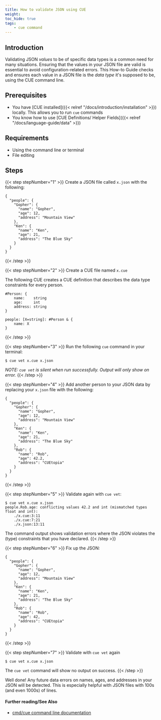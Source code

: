 ```yaml
---
title: How to validate JSON using CUE
weight:
toc_hide: true
tags:
    - cue command
---
```


## Introduction

Validating JSON _values_ to be of specific data types is a common need for many
situations. Ensuring that the values in your JSON file are valid is essential
to avoid configuration-related errors. This How-to Guide checks and ensures
each value in a JSON file is the _data type_ it's supposed to be, using the CUE
command line.

## Prerequisites

-   You have [CUE installed]({{< relref "/docs/introduction/installation" >}})
    locally. This allows you to run `cue` commands
-   You know how to use
    [CUE Definitions/ Helper Fields]({{< relref "/docs/language-guide/data" >}})

## Requirements

-   Using the command line or terminal
-   File editing

## Steps

{{< step stepNumber="1" >}}
Create a JSON file called `x.json` with the following:

```{title="x.json"}
{
  "people": {
    "Gopher": {
      "name": "Gopher",
      "age": 12,
      "address": "Mountain View"
    },
    "Ken": {
      "name": "Ken",
      "age": 21,
      "address": "The Blue Sky"
    }
  }
}
```

{{< /step >}}

{{< step stepNumber="2" >}}
Create a CUE file named `x.cue`

The following CUE creates a CUE definition that describes the data type
constraints for every person.

```{title="x.cue"}
#Person: {
	name:    string
	age:     int
	address: string
}

people: [X=string]: #Person & {
	name: X
}
```

{{< /step >}}

{{< step stepNumber="3" >}}
Run the following `cue` command in your terminal:

```console
$ cue vet x.cue x.json
```

_NOTE: `cue vet` is silent when run successfully. Output will only show on error._
{{< /step >}}

{{< step stepNumber="4" >}}
Add another person to your JSON data by replacing your `x.json` file with the
following:

```{title="x.json"}
{
  "people": {
    "Gopher": {
      "name": "Gopher",
      "age": 12,
      "address": "Mountain View"
    },
    "Ken": {
      "name": "Ken",
      "age": 21,
      "address": "The Blue Sky"
    },
    "Rob": {
      "name": "Rob",
      "age": 42.2,
      "address": "CUEtopia"
    }
  }
}
```

{{< /step >}}

{{< step stepNumber="5" >}}
Validate again with `cue vet`:

```console
$ cue vet x.cue x.json
people.Rob.age: conflicting values 42.2 and int (mismatched types float and int):
    ./x.cue:3:11
    ./x.cue:7:21
    ./x.json:13:11
```

The command output shows validation errors where the JSON violates
the (type) constraints that you have declared.
{{< /step >}}

{{< step stepNumber="6" >}}
Fix up the JSON:

```{title="x.json"}
{
  "people": {
    "Gopher": {
      "name": "Gopher",
      "age": 12,
      "address": "Mountain View"
    },
    "Ken": {
      "name": "Ken",
      "age": 21,
      "address": "The Blue Sky"
    },
    "Rob": {
      "name": "Rob",
      "age": 42,
      "address": "CUEtopia"
    }
  }
}
```

{{< /step >}}

{{< step stepNumber="7" >}}
Validate with `cue vet` again

```console
$ cue vet x.cue x.json
```

The `cue vet` command will show no output on success.
{{< /step >}}

Well done! Any future data errors on names, ages, and addresses in your JSON
will be detected. This is especially helpful with JSON files with 100s (and
even 1000s) of lines.

#### Further reading/See Also

-   [cmd/cue command line documentation](https://cue.googlesource.com/cue/+/refs/tags/v0.2.0/doc/cmd/cue.md)
